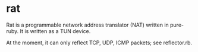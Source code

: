 rat
===

Rat is a programmable network address translator (NAT) written in pure-ruby.
It is written as a TUN device.

At the moment, it can only reflect TCP, UDP, ICMP packets; see reflector.rb.
